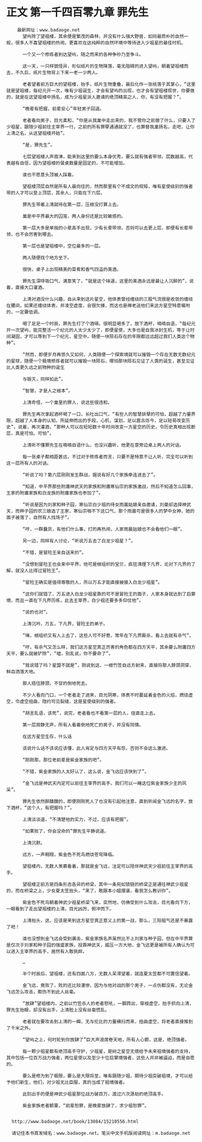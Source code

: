 # 正文 第一千四百零九章 罪先生
        最新网址：www.badaoge.net
          望屿除了望祖楼，其余便是繁茂的森林，并没有什么强大野兽，如同最质朴的自然一般，很多人不喜望祖楼的热闹，更喜欢在这纯粹的自然环境中等待进入少祖星的最佳时机。
      
          一个又一个修炼者到达望屿，随之而来的各种争吵乃至争斗。
      
          这一天，一只样貌怪异，形似纸片的生物降落，毫无阻碍的进入望屿，朝着望祖楼而去，不久后，纸片生物背上下来一老一少两人。
      
          老者望着前方巨大的望祖楼，抬手，纸片生物重叠，最后化作一张纸落于其掌心，“这里就是望祖楼，每纪元开一次，唯有少祖诞生，才会有望屿的出现，也才会有望祖楼现世，你要做的，就是在这望祖楼中扬名，成为少祖星派人邀请的绝顶精英之人，你，有没有把握？”。
      
          “晚辈有把握，前辈安心”年轻男子回道。
      
          老者看向男子，目光柔和，“你是从我巢中走出来的，我不管你之前做了什么，只要入了少祖星，跟随少祖前往主宰界一行，之前的所有罪孽通通就没了，也算替我巢扬名，走吧，让你上清之名，从这望祖楼开始”。
      
          “是，罪先生”。
      
          七层望祖楼人声鼎沸，能来到这里的要么本身优秀，要么就有强者带领，层数越高，代表越有自信，因为望祖楼的餐桌数量是固定的，不可能增加。
      
          谁也不愿意头顶被人踩着。
      
          望祖楼顶层自然是所有人最向往的，然而那里有个不成文的规矩，唯有星使级别的强者带的人才可以登上顶层，其余人，只能在下六层。
      
          罪先生带着上清就待在第一层，压根没打算上去。
      
          巢是中平界最大的囚笼，两人身份还是比较敏感的。
      
          第一层大多是单独的小辈高手出现，少有长辈带领，否则可以去更上层，即便有长辈带领，也不会厉害到哪去。
      
          第一层也是望祖楼中，空位最多的一层。
      
          两人随便找个地方坐下。
      
          很快，桌子上出现精美的菜肴和香气四溢的美酒。
      
          罪先生深呼吸口气，满意笑了，“就是这个味道，这里的美酒永远是最让人沉醉的”，说着，直接大口灌酒。
      
          上清对酒没什么兴趣，自从来到这片星空，他体表曾经缠绕的三股气流很是收敛的缠绕在腰间，如果还缠绕体表，并凌空虚度，会很欠揍，而这也是禅老送他们来这方星空特意嘱咐的，一定要低调。
      
          喝了足足一个时辰，罪先生打了个酒嗝，很明显喝多了，放下酒杯，喃喃自语，“每纪元开一次望屿，能完整活一个纪元的人太少太少了，即便星使，大多也是自我冰封生机，等于让时间凝固，才可以等到下一个纪元，星空中，随便一块陨石存在的年限都远远超过我们人类这个物种”。
      
          “然而，即便岁月再悠久又如何，人类随便一个探索境就可以摧毁一个存在无数无数纪元的星球，随便一个极境修炼者就可以摧毁一块陨石，哪怕那块陨石见证了人类的诞生，甚至见证比人类更久远之前物种的诞生
      
          与毁灭，同样如此”。
      
          “智慧，才是人之根本”。
      
          上清奇怪，一个巢里的罪人，说这些很违和。
      
          罪先生再次拿起酒杯喝了一口，长吐出口气，“有些人的智慧妖孽的可怕，超越了力量界限，超越了人本身的认知，所延伸而出的手段，心机，谋划，足以震古烁今，足以轻易改变历史”，说着，再次灌酒，“那种人可以在短短数十年时间改变一方星空的历史，令历史真相出现断层，真是可怕，可怕”。
      
          上清听不懂罪先生在喃喃自语什么，也没兴趣听，他更在意旁边桌上两人的对话。
      
          每一张桌子都相距甚远，不过对于修炼者而言，只要不是特意不让人听，完全可以听到这一层所有人的对话。
      
          “听说了吗？第六层刚刚发生群战，据说有好几个家族牵连进去了”。
      
          “知道，中平界那些附庸神武天的家族和附庸寒仙宗的家族激战，然后不知道怎么回事，王家的附庸家族和白龙族的附庸家族也参加了”。
      
          “听说是因为刘家和种子园，寒仙宗白少祖的侍女雨晨姑娘亲自邀请，刘豪却选择神武天，而种子园的农三娘选了王家，寒仙宗咽不下这口气，那个雨晨可是很多人的梦中女神，她的面子被落了，自然有人找场子”。
      
          “哼，一群蠢货，有他们什么事，打的再热闹，人家雨晨姑娘也不会看他们一眼”。
      
          另一边，同样有人讨论，“听说万五去了白龙少祖星？”。
      
          “不错，是冒险王亲自送来的”。
      
          “没想到冒险王也会来中平界，他可是根组织的宝贝，疯狂清理下凡界，论对下凡界的了解，就没人比得过冒险王”。
      
          “冒险王确实是值得尊敬的人，所以万五才能直接被接入白龙少祖星”。
      
          “这你们就错了，万五进入白龙少祖星靠的可不是冒险王的面子，人家本身就达到了启蒙境，而且一直在下凡界历练，此去主宰界，白少祖还要多多仰仗他”。
      
          “说的也对”。
      
          上清沉吟，万五，下凡界，冒险王的弟子。
      
          “咦，根组织又有人上去了，这些人可不好惹，常年在下凡界厮杀，看上去就有杀气”。
      
          “哼，有杀气又怎么样，我们这方星空真正厉害的角色都在四方天平，其余要么附庸四方天平，要么就被铲除”，“嘘，别乱说，你不要命了”。
      
          “我说错了吗？星盟不就是”，刚说到这，一根竹签自远方射来，直接将那人脖颈洞穿，鲜血洒落大地。
      
          那人捂住脖颈，不甘的倒地死去。
      
          不少人看向门口，一个老者走了进来，目光阴寒，体表不时蔓延着金色的火焰，燃烧虚空，令虚空扭曲，隐约可见裂缝，这是星使级别的强者。
      
          “胡言乱语，该死”，说完，老者看也不看第一层的人，径直走上去。
      
          第一层寂静无声，所有人看着倒地死亡的男子，并没有同情。
      
          在这方星空生存，什么话
      
          该说什么话不该说应该懂，此人肯定与四方天平有怨，否则不会这么激进。
      
          “刚刚那，那位老前辈是紫金家族的吧”。
      
          “不错，紫金家族的人太好认了，这么说，金飞远应该快到了”。
      
          “金飞远是神武天内定可以前往主宰界的高手，我们可以一睹这位紫金家族少主的风采”。
      
          罪先生依然醉醺醺的，即便刚刚死人了也没有引起他注意，直到听闻金飞远的名字，放下酒杯，“这个人，有把握吗？”。
      
          上清淡淡道，“不清楚他的实力，不过，应该有把握”。
      
          “如果败了，你会没命的”罪先生平静说道。
      
          上清沉默。
      
          远方，一声翱翔，紫金色不死鸟燃烧苍穹降临。
      
          望祖楼内，无数人羡慕看着，那就是金飞远，注定可以陪伴神武天少祖前往主宰界的高手。
      
          望祖楼正前方是四条形态各异的桥梁，其中一条宛如锁链的桥梁正是通往神武少祖星的，而在桥梁之上，少女夏太笠抬头，“来了，敢跟本小姐摆谱，看我怎么教训你”。
      
          紫金色不死鸟朝着神武少祖星桥梁飞来，突然地，仿佛受到什么攻击，目光看向下方，一眼看到了走出望祖楼的上清，目光凶厉，俯冲而下。
      
          上清抬头，这，应该是来到这方星空真正意义上的第一战，那么，三阳祖气还是不暴露了吧！
      
          谁也没想到金飞远会受到袭击，紫金家族名声虽然比不上刘家与种子园，但在中平界算是仅次于刘家和种子园的强盛家族，投靠神武天，威压一方大地，金飞远更是被所有人确认为可以进入主宰界的高手，居然有人敢挑衅。
      
          …
      
          半个时辰后，望祖楼，还有四面八方，无数人呆滞望着，就连夏太笠都不可置信望着。
      
          金飞远，竟败了，败的还比较凄惨，因为与他对战的那个男子，一点伤都没有，无论金飞远怎么攻击，都伤不到此人丝毫。
      
          “放肆”望祖楼内，之前以竹签杀人的老者怒吼，一脚跨出，穿梭虚空，抬手抓向上清，罪先生抬眼，却没有出手，上清脸上没有丝毫慌乱。
      
          老者就在要攻击到上清的一瞬，无与伦比的力量横扫而来，扭曲虚空，将老者直接推到了千米之外。
      
          “望屿之上，何时轮到你放肆了”巨大声浪席卷天地，所有人心颤，这是，绝顶强者。
      
          每一颗少祖星都有绝顶高手守护，少祖星，是树之星空无偿给予未来祖境强者的支持，其中包括一位百万战力强者，两位星使以及至少十位启蒙境强者，这些人并非被逼迫，而是自愿的。
      
          要么是修为到了极限，要么是大限将至，唯有跟随少祖，期待少祖突破祖境，才可以给予他们新生，他们，对少祖无比臣服，真的当成了祖境强者。
      
          此刻出手的便是神武少祖星那位战力破百万，渡过六次源劫的绝顶高手。
      
          紫金家族老者颤栗，“前辈恕罪，是晚辈放肆了，求少祖恕罪”。
      
      
      http://www.badaoge.net/book/13084/15210556.html
      
      请记住本书首发域名：www.badaoge.net。笔尖中文手机版阅读网址：m.badaoge.net